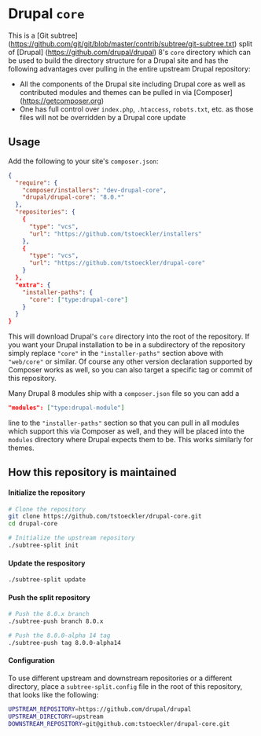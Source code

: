Drupal `core`
============

This is a [Git subtree] (https://github.com/git/git/blob/master/contrib/subtree/git-subtree.txt) split of [Drupal] (https://github.com/drupal/drupal) 8's `core` directory which can be used to build the directory structure for a Drupal site and has the following advantages over pulling in the entire upstream Drupal repository:
- All the components of the Drupal site including Drupal core as well as contributed modules and themes can be pulled in via [Composer] (https://getcomposer.org)
- One has full control over `index.php`, `.htaccess`, `robots.txt`, etc. as those files will not be overridden by a Drupal core update

Usage
---
Add the following to your site's `composer.json`:
``` json
{
  "require": {
    "composer/installers": "dev-drupal-core",
    "drupal/drupal-core": "8.0.*"
  },
  "repositories": {
    {
      "type": "vcs",
      "url": "https://github.com/tstoeckler/installers"
    },
    {
      "type": "vcs",
      "url": "https://github.com/tstoeckler/drupal-core"
    }
  },
  "extra": {
    "installer-paths": {
      "core": ["type:drupal-core"]
    }
  }
}
```
This will download Drupal's `core` directory into the root of the repository. If you want your Drupal installation to be in a subdirectory of the repository simply replace `"core"` in the `"installer-paths"` section above with `"web/core"` or similar. Of course any other version declaration supported by Composer works as well, so you can also target a specific tag or commit of this repository.

Many Drupal 8 modules ship with a `composer.json` file so you can add a 
``` json
"modules": ["type:drupal-module"]
```
line to the `"installer-paths"` section so that you can pull in all modules which support this via Composer as well, and they will be placed into the `modules` directory where Drupal expects them to be. This works similarly for themes.

How this repository is maintained
----

#### Initialize the repository
``` bash
# Clone the repository
git clone https://github.com/tstoeckler/drupal-core.git
cd drupal-core

# Initialize the upstream repository
./subtree-split init
```

#### Update the respository
``` bash
./subtree-split update
```

#### Push the split repository
```bash
# Push the 8.0.x branch
./subtree-push branch 8.0.x

# Push the 8.0.0-alpha 14 tag
./subtree-push tag 8.0.0-alpha14
```

#### Configuration
To use different upstream and downstream repositories or a different directory,
place a `subtree-split.config` file in the root of this repository, that looks
like the following:
```bash
UPSTREAM_REPOSITORY=https://github.com/drupal/drupal
UPSTREAM_DIRECTORY=upstream
DOWNSTREAM_REPOSITORY=git@github.com:tstoeckler/drupal-core.git
```

